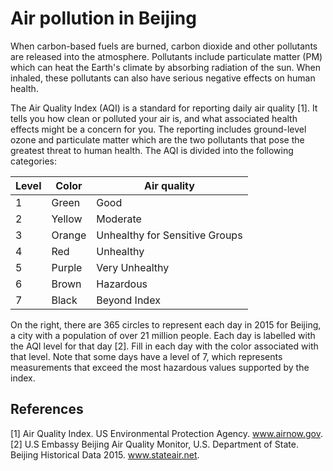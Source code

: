# Air pollution in Beijing

When carbon-based fuels are burned, carbon dioxide and other pollutants are released into the atmosphere. Pollutants include particulate matter (PM) which can heat the Earth's climate by absorbing radiation of the sun. When inhaled, these pollutants can also have serious negative effects on human health.

The Air Quality Index (AQI) is a standard for reporting daily air quality [1]. It tells you how clean or polluted your air is, and what associated health effects might be a concern for you. The reporting includes ground-level ozone and particulate matter which are the two pollutants that pose the greatest threat to human health. The AQI is divided into the following categories:

| Level  | Color   | Air quality                    |
|---     |---      |---                             |
| 1      | Green   | Good                           |
| 2      | Yellow  | Moderate                       |
| 3      | Orange  | Unhealthy for Sensitive Groups |
| 4      | Red     | Unhealthy                      |
| 5      | Purple  | Very Unhealthy                 |
| 6      | Brown   | Hazardous                      |
| 7      | Black   | Beyond Index                   |

On the right, there are 365 circles to represent each day in 2015 for Beijing, a city with a population of over 21 million people. Each day is labelled with the AQI level for that day [2]. Fill in each day with the color associated with that level. Note that some days have a level of 7, which represents measurements that exceed the most hazardous values supported by the index.

## References

[1] Air Quality Index. US Environmental Protection Agency. www.airnow.gov.
[2] U.S Embassy Beijing Air Quality Monitor, U.S. Department of State. Beijing Historical Data 2015. www.stateair.net.
